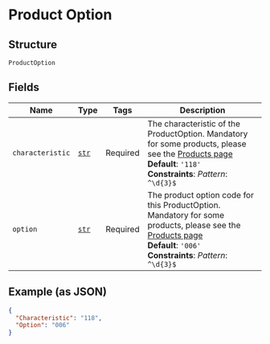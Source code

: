 
# Product Option

## Structure

`ProductOption`

## Fields

| Name | Type | Tags | Description |
|  --- | --- | --- | --- |
| `characteristic` | [`str`](../../doc/models/string-enum.md) | Required | The characteristic of the ProductOption. Mandatory for some products, please see the [Products page](#tag/Product-codes)<br>**Default**: `'118'`<br>**Constraints**: *Pattern*: `^\d{3}$` |
| `option` | [`str`](../../doc/models/string-enum.md) | Required | The product option code for this ProductOption. Mandatory for some products, please see the [Products page](#tag/Product-codes)<br>**Default**: `'006'`<br>**Constraints**: *Pattern*: `^\d{3}$` |

## Example (as JSON)

```json
{
  "Characteristic": "118",
  "Option": "006"
}
```


